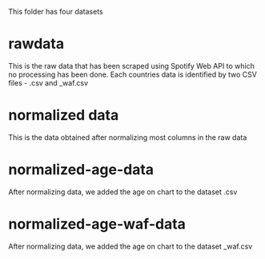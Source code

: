 This folder has four datasets

# rawdata 
 This is the raw data that has been scraped using Spotify Web API to which no processing has been done.
Each countries data is identified by two CSV files - <Country code>.csv and <Country code>_waf.csv 

# normalized data
This is the data obtained after normalizing most columns in the raw data

# normalized-age-data
After normalizing data, we added the age on chart to the dataset <Country code>.csv

# normalized-age-waf-data
After normalizing data, we added the age on chart to the dataset <Country code>_waf.csv

